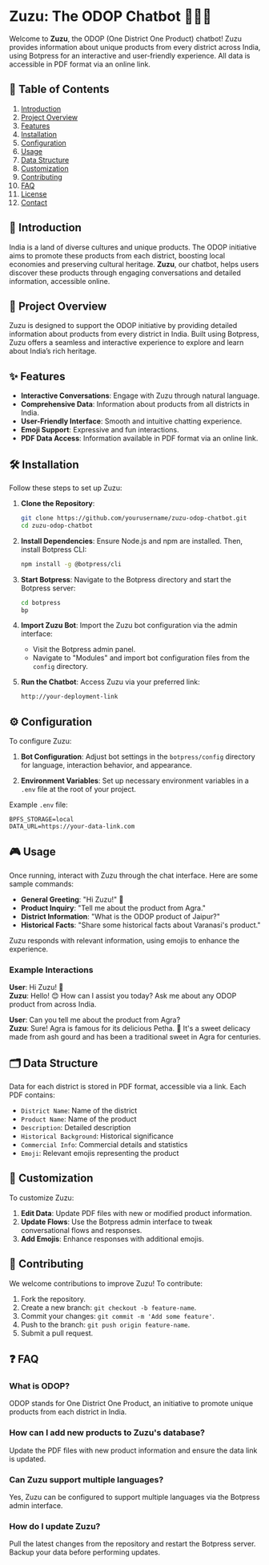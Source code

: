 
# Zuzu: The ODOP Chatbot 🤖🇮🇳

Welcome to **Zuzu**, the ODOP (One District One Product) chatbot! Zuzu provides information about unique products from every district across India, using Botpress for an interactive and user-friendly experience. All data is accessible in PDF format via an online link.

## 📑 Table of Contents
1. [Introduction](#introduction)
2. [Project Overview](#project-overview)
3. [Features](#features)
4. [Installation](#installation)
5. [Configuration](#configuration)
6. [Usage](#usage)
7. [Data Structure](#data-structure)
8. [Customization](#customization)
9. [Contributing](#contributing)
10. [FAQ](#faq)
11. [License](#license)
12. [Contact](#contact)

## 🌟 Introduction

India is a land of diverse cultures and unique products. The ODOP initiative aims to promote these products from each district, boosting local economies and preserving cultural heritage. **Zuzu**, our chatbot, helps users discover these products through engaging conversations and detailed information, accessible online.

## 📜 Project Overview

Zuzu is designed to support the ODOP initiative by providing detailed information about products from every district in India. Built using Botpress, Zuzu offers a seamless and interactive experience to explore and learn about India’s rich heritage.

## ✨ Features

- **Interactive Conversations**: Engage with Zuzu through natural language.
- **Comprehensive Data**: Information about products from all districts in India.
- **User-Friendly Interface**: Smooth and intuitive chatting experience.
- **Emoji Support**: Expressive and fun interactions.
- **PDF Data Access**: Information available in PDF format via an online link.

## 🛠️ Installation

Follow these steps to set up Zuzu:

1. **Clone the Repository**:
   ```bash
   git clone https://github.com/yourusername/zuzu-odop-chatbot.git
   cd zuzu-odop-chatbot
   ```

2. **Install Dependencies**:
   Ensure Node.js and npm are installed. Then, install Botpress CLI:
   ```bash
   npm install -g @botpress/cli
   ```

3. **Start Botpress**:
   Navigate to the Botpress directory and start the Botpress server:
   ```bash
   cd botpress
   bp
   ```

4. **Import Zuzu Bot**:
   Import the Zuzu bot configuration via the admin interface:
   - Visit the Botpress admin panel.
   - Navigate to "Modules" and import bot configuration files from the `config` directory.

5. **Run the Chatbot**:
   Access Zuzu via your preferred link:
   ```bash
   http://your-deployment-link
   ```

## ⚙️ Configuration

To configure Zuzu:

1. **Bot Configuration**:
   Adjust bot settings in the `botpress/config` directory for language, interaction behavior, and appearance.

2. **Environment Variables**:
   Set up necessary environment variables in a `.env` file at the root of your project.

Example `.env` file:
```env
BPFS_STORAGE=local
DATA_URL=https://your-data-link.com
```

## 🎮 Usage

Once running, interact with Zuzu through the chat interface. Here are some sample commands:

- **General Greeting**: "Hi Zuzu!" 👋
- **Product Inquiry**: "Tell me about the product from Agra."
- **District Information**: "What is the ODOP product of Jaipur?"
- **Historical Facts**: "Share some historical facts about Varanasi's product."

Zuzu responds with relevant information, using emojis to enhance the experience.

### Example Interactions

**User**: Hi Zuzu! 👋  
**Zuzu**: Hello! 😊 How can I assist you today? Ask me about any ODOP product from across India.

**User**: Can you tell me about the product from Agra?  
**Zuzu**: Sure! Agra is famous for its delicious Petha. 🍬 It's a sweet delicacy made from ash gourd and has been a traditional sweet in Agra for centuries.

## 🗂️ Data Structure

Data for each district is stored in PDF format, accessible via a link. Each PDF contains:

- `District Name`: Name of the district
- `Product Name`: Name of the product
- `Description`: Detailed description
- `Historical Background`: Historical significance
- `Commercial Info`: Commercial details and statistics
- `Emoji`: Relevant emojis representing the product

## 🎨 Customization

To customize Zuzu:

1. **Edit Data**: Update PDF files with new or modified product information.
2. **Update Flows**: Use the Botpress admin interface to tweak conversational flows and responses.
3. **Add Emojis**: Enhance responses with additional emojis.

## 🤝 Contributing

We welcome contributions to improve Zuzu! To contribute:

1. Fork the repository.
2. Create a new branch: `git checkout -b feature-name`.
3. Commit your changes: `git commit -m 'Add some feature'`.
4. Push to the branch: `git push origin feature-name`.
5. Submit a pull request.

## ❓ FAQ

### What is ODOP?
ODOP stands for One District One Product, an initiative to promote unique products from each district in India.

### How can I add new products to Zuzu's database?
Update the PDF files with new product information and ensure the data link is updated.

### Can Zuzu support multiple languages?
Yes, Zuzu can be configured to support multiple languages via the Botpress admin interface.

### How do I update Zuzu?
Pull the latest changes from the repository and restart the Botpress server. Backup your data before performing updates.

